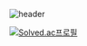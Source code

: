 ![header](https://capsule-render.vercel.app/api?type=transparent&customcolor=00897B&height=300&section=header&text=capsule%20render&fontSize=90)

[![Solved.ac프로필](http://mazassumnida.wtf/api/mini/generate_badge?boj=shownu_husband)](https://solved.ac/shownu_husband)
